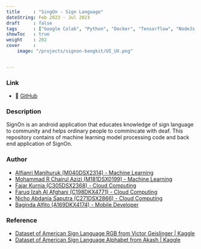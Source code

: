 ```yaml
---
title     : "SingOn - Sign Language"
dateString: Feb 2023 - Jul 2023
draft     : false
tags      : ["Google Colab", "Python", "Docker", "Tensorflow", "NodeJs    Servis", "Google Cloud Services", "Figma", "Android Studio"]
showToc   : true
weight    : 202
cover     :
    image: "/projects/signon-bangkit/UI_UX.png"


--- 
```

### Link
- 🔗 [GitHub](https://github.com/Alfianri-Manihuruk/BangkitCapstoneSingOn)

### Description
SignOn is an android application that educates knowledge of sign language to community and helps ordinary people to commincate with deaf. This repository contains of machine learning model processing code and back end application of SignOn.

### Author
- [Alfianri Manihuruk (M040DSX2314) - Machine Learning](https://github.com/Alfianri-Manihuruk)
- [Mohammad R Chairul Azizi (M181DSX0199) - Machine Learning](https://github.com/mrizkyca)
- [Fajar Kurnia (C305DSX2368) - Cloud Computing](https://github.com/FJR139)
- [Faruq Izah Al Afghani (C198DKX4771) - Cloud Computing](https://github.com/frqwuzhere)
- [Nicho Abdania Saputra (C271DSX2866) - Cloud Computing](https://github.com/)
- [Baginda Alfito (A169DKX4174) - Mobile Developer](https://github.com/bagindaalfito)


### Reference
- [Dataset of American Sign Language RGB from Victor Geislinger | Kaggle](https://www.kaggle.com/datasets/mrgeislinger/asl-rgb-depth-fingerspelling-spelling-it-out)
- [Dataset of American Sign Language Alphabet from Akash | Kaggle](https://www.kaggle.com/datasets/grassknoted/asl-alphabet?resource=download-directory)
